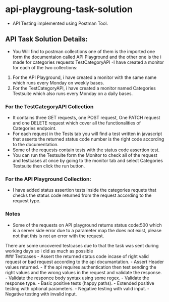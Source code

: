 # api-playgroung-task-solution
- API Testing implemented using Postman Tool.
## API Task Solution Details:
- You Will find to postman collections one of them is the imported one form the documentaion called <obj>API Playground</obj>
 and the other one is the i made for categories requests <ob>TestCategoryAPI</ob> 
-I have created a monitor for each of the two collections:
1) For the <obj>API Playground</obj>, i have created a monitor with the same name which runs every Monday on weekly bases.
2) For the <obj>TestCategoryAPI</obj>, i have created a monitor named <od>Categories Testsuite</od> which also runs every Monday on a daily bases.
### For the TestCategoryAPI Collection
- It contains three GET requests, one POST request, One PATCH request and one DELETE request which cover all the functionalities of <od>Categories</od> endpoint.
- For each request in the Tests tab you will find a test written in javascript that asserts the returned status code number is the right code according to the documentation.
- Some of the requests contain tests with the status code assertion test.
- You can run the Testsuite form the Monitor to check all of the request and testcases at once by going to the monitor tab
 and select <od>Categories Testsuite</od> then click the run button.
### For the API Playground Collection:
- I have added status assertion tests inside the categories requets that checks the status code returned from the request according to the request type.
### Notes 
- Some of the requests on API playground returns status code:500 which is a server side error due to a parameter <obj>map</od> the does not exist, please not that this is not an error with the request.
<aside> There are some uncovered testcases due to that the task was sent during working days so i did as much as possible</aside>
### Testcases
- Assert the returned status code incase of right valid request or bad request according to the api documantation.
- Assert Header values returned.
- If the api requires authentication then test sending the right values and the wrong values in the request and validate the response.
- Validate the responce body syntax using some regex.
- Validate the response type.
- Basic positive tests (happy paths).
- Extended positive testing with optional parameters. 
- Negative testing with valid input.
- Negative testing with invalid input. 


 

